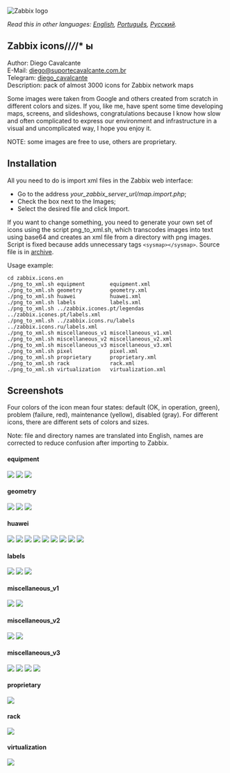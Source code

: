 ![Zabbix logo](screenshots.en/zabbix.jpg)

*Read this in other languages: [English](README.md), [Português](README.pt.md), [Русский](README.ru.md).*

## Zabbix icons//*/*/* ы

Author: Diego Cavalcante\
E-Mail: diego@suportecavalcante.com.br\
Telegram: [diego_cavalcante](https://t.me/diego_cavalcante)\
Description: pack of almost 3000 icons for Zabbix network maps

Some images were taken from Google and others created from scratch in different colors and sizes. If you, like me, have spent some time developing maps, screens, and slideshows, congratulations because I know how slow and often complicated to express our environment and infrastructure in a visual and uncomplicated way, I hope you enjoy it.

NOTE: some images are free to use, others are proprietary.

## Installation

All you need to do is import xml files in the Zabbix web interface:
* Go to the address *your_zabbix_server_url/map.import.php*;
* Check the box next to the Images;
* Select the desired file and click Import.

If you want to change something, you need to generate your own set of icons using the script png_to_xml.sh, which transcodes images into text using base64 and creates an xml file from a directory with png images.\
Script is fixed because adds unnecessary tags ```<sysmap></sysmap>```. Source file is in [archive]( https://sourceforge.net/projects/zabbix/files/ZABBIX%20Latest%20Stable/4.4.1/zabbix-4.4.1.tar.gz).

Usage example:
```
cd zabbix.icons.en
./png_to_xml.sh equipment        equipment.xml
./png_to_xml.sh geometry         geometry.xml
./png_to_xml.sh huawei           huawei.xml
./png_to_xml.sh labels           labels.xml
./png_to_xml.sh ../zabbix.icones.pt/legendas ../zabbix.icones.pt/labels.xml
./png_to_xml.sh ../zabbix.icons.ru/labels ../zabbix.icons.ru/labels.xml
./png_to_xml.sh miscellaneous_v1 miscellaneous_v1.xml
./png_to_xml.sh miscellaneous_v2 miscellaneous_v2.xml
./png_to_xml.sh miscellaneous_v3 miscellaneous_v3.xml
./png_to_xml.sh pixel            pixel.xml
./png_to_xml.sh proprietary      proprietary.xml
./png_to_xml.sh rack             rack.xml
./png_to_xml.sh virtualization   virtualization.xml
```

## Screenshots

Four colors of the icon mean four states: default (OK, in operation, green), problem (failure, red), maintenance (yellow), disabled (gray). For different icons, there are different sets of colors and sizes.

Note: file and directory names are translated into English, names are corrected to reduce confusion after importing to Zabbix.

#### equipment
![](screenshots.en/equipment_1.png)
![](screenshots.en/equipment_2.png)
![](screenshots.en/equipment_3.png)
#### geometry
![](screenshots.en/geometry_1.png)
![](screenshots.en/geometry_2.png)
![](screenshots.en/geometry_3.png)
#### huawei
![](screenshots.en/huawei_1.png)
![](screenshots.en/huawei_2.png)
![](screenshots.en/huawei_3.png)
![](screenshots.en/huawei_4.png)
![](screenshots.en/huawei_5.png)
![](screenshots.en/huawei_6.png)
![](screenshots.en/huawei_7.png)
![](screenshots.en/huawei_8.png)
![](screenshots.en/huawei_9.png)
#### labels
![](screenshots.en/labels.png)
![](screenshots.en/labels_pt.png)
![](screenshots.en/labels_ru.png)
#### miscellaneous_v1
![](screenshots.en/miscellaneous_v1_1.png)
![](screenshots.en/miscellaneous_v1_2.png)
#### miscellaneous_v2
![](screenshots.en/miscellaneous_v2_1.png)
![](screenshots.en/miscellaneous_v2_2.png)
#### miscellaneous_v3
![](screenshots.en/miscellaneous_v3_1.png)
![](screenshots.en/miscellaneous_v3_2.png)
![](screenshots.en/miscellaneous_v3_3.png)
![](screenshots.en/miscellaneous_v3_4.png)
#### proprietary
![](screenshots.en/proprietary.png)
#### rack
![](screenshots.en/rack.png)
#### virtualization
![](screenshots.en/virtualization.png)
